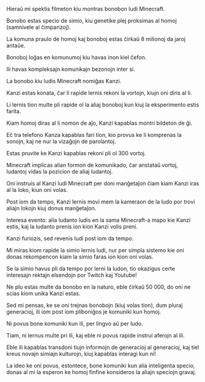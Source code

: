 Hieraŭ mi spektis filmeton kiu montras bonobon ludi Minecraft.

Bonobo estas specio de simio, kiu genetike plej proksimas al homoj (samnivele al ĉimpanzoj).

La komuna praulo de homoj kaj bonoboj estas ĉirkaŭ 8 milionoj da jaroj antaŭe.

Bonoboj loĝas en komunumoj kiu havas inon kiel ĉefon.

Ili havas kompleksajn komunikajn bezonojn inter si.

La bonobo kiu ludis Minecraft nomiĝas Kanzi.

Kanzi estas konata, ĉar li rapide lernis rekoni la vortojn, kiujn oni diris al li.

Li lernis tion multe pli rapide ol la aliaj bonoboj kun kiuj la eksperimento estis farita.

Kiam homoj diras al li nomon de aĵo, Kanzi kapablas montri bildeton de ĝi. 

Eĉ tra telefono Kanza kapablas fari tion, kio provus ke li komprenas la sonojn, kaj ne nur la vizaĝojn de parolantoj.

Estas pruvite ke Kanzi kapablas rekoni pli ol 300 vortoj.

Minecraft implicas alian formon de komunikado, ĉar anstataŭ vortoj, ludantoj vidas la pozicion de aliaj ludantoj.

Oni instruis al Kanzi ludi Minecraft per doni manĝetaĵon ĉiam kiam Kanzi iras al la loko, kiun oni volas.

Post iom da tempo, Kanzi lernis movi mem la kameraon de la ludo por trovi aliajn lokojn kiuj donus manĝetaĵon.

Interesa evento: alia ludanto ludis en la sama Minecraft-a mapo kie Kanzi estis, kaj la ludanto prenis ion kion Kanzi volis preni.

Kanzi furiozis, sed revenis ludi post iom da tempo.

Mi miras kiom rapide la simio lernis ludi, nur per simpla sistemo kie oni donas rekompencon kiam la simio faras ion kion oni volas.

Se la simio havus pli da tempo por lerni la ludon, tio okazigus certe interesajn rektajn elsendojn por Twitch kaj Youtube!

Ne plu estas multe da bonobo en la naturo, eble ĉirkaŭ 50 000, do oni ne scias kiom unika Kanzi estas.

Sed mi pensas, ke se oni trejnas bonobojn (kiuj volas tion), dum pluraj generacioj, ili iom post iom pliboniĝos je komuniki kun homoj.

Ni povus bone komuniki kun ili, per lingvo aŭ per ludo.

Tiam, ni lernus multe pri ili, kaj eble ni povus rapide instrui aferojn al ili.

Eble ili kapablas transdoni tiujn informojn de generacioj al generacioj, kaj tiel kreus novajn simiajn kulturojn, kiuj kapablas interagi kun ni!

La ideo ke oni povus, estontece, bone komuniki kun alia inteligenta specio, donas al mi la esperon ke homoj finfine konsideros la aliajn speciojn gravaj.